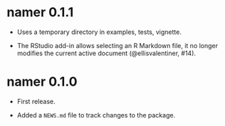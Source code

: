 # namer 0.1.1

* Uses a temporary directory in examples, tests, vignette.

* The RStudio add-in allows selecting an R Markdown file, it no longer modifies the current active document (@ellisvalentiner, #14).

# namer 0.1.0

* First release.

* Added a `NEWS.md` file to track changes to the package.
